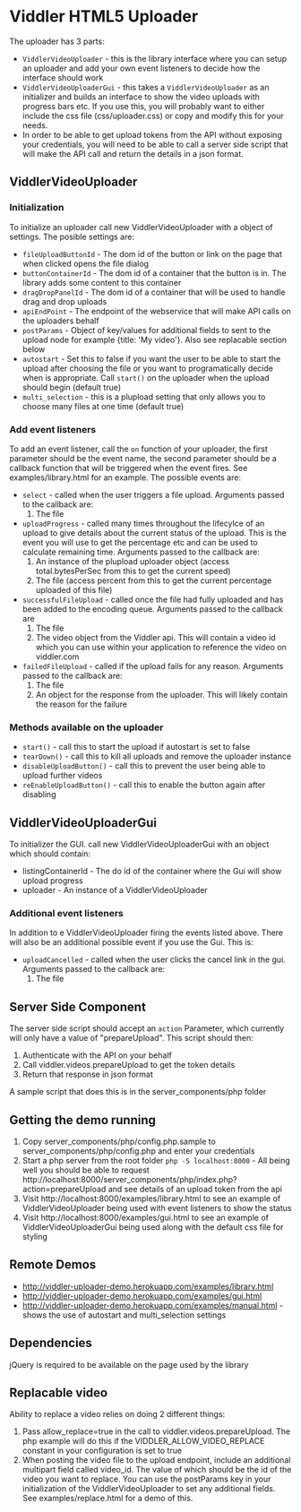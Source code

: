 Viddler HTML5 Uploader
======================

The uploader has 3 parts:
* `ViddlerVideoUploader` - this is the library interface where you can setup an uploader and add your own event listeners to decide how the interface should work
* `ViddlerVideoUploaderGui` - this takes a `ViddlerVideoUploader` as an initializer and builds an interface to show the video uploads with progress bars etc. If you use this, you will probably want to either include the css file (css/uploader.css) or copy and modify this for your needs.
* In order to be able to get upload tokens from the API without exposing your credentials, you will need to be able to call a server side script that will make the API call and return the details in a json format.

ViddlerVideoUploader
--------------------
### Initialization
To initialize an uploader call new ViddlerVideoUploader with a object of settings. The posible settings are:
  * `fileUploadButtonId` - The dom id of the button or link on the page that when clicked opens the file dialog
  * `buttonContainerId`  - The dom id of a container that the button is in. The library adds some content to this container
  * `dragDropPanelId` - The dom id of a container that will be used to handle drag and drop uploads
  * `apiEndPoint` - The endpoint of the webservice that will make API calls on the uploaders behalf
  * `postParams` - Object of key/values for additional fields to sent to the upload node for example {title: 'My video'}. Also see replacable section below
  * `autostart` - Set this to false if you want the user to be able to start the upload after choosing the file or you want to programatically decide when is appropriate. Call `start()` on the uploader when the upload should begin (default true)
  * `multi_selection` - this is a plupload setting that only allows you to choose many files at one time (default true)

### Add event listeners
To add an event listener, call the `on` function of your uploader, the first parameter should be the event name, the second parameter should be a callback function that will be triggered when the event fires. See examples/library.html for an example. The possible events are:
* `select` - called when the user triggers a file upload. Arguments passed to the callback are:
  1. The file
* `uploadProgress` - called many times throughout the lifecylce of an upload to give details about the current status of the upload. This is the event you will use to get the percentage etc and can be used to calculate remaining time. Arguments passed to the callback are:
  1. An instance of the plupload uploader object (access total.bytesPerSec from this to get the current speed)
  2. The file (access percent from this to get the current percentage uploaded of this file)
* `successfulFileUpload` - called once the file had fully uploaded and has been added to the encoding queue. Arguments passed to the callback are
  1. The file
  2. The video object from the Viddler api. This will contain a video id which you can use within your application to reference the video on viddler.com
* `failedFileUpload` - called if the upload fails for any reason. Arguments passed to the callback are:
  1. The file
  2. An object for the response from the uploader. This will likely contain the reason for the failure

### Methods available on the uploader
* `start()` - call this to start the upload if autostart is set to false
* `tearDown()` - call this to kill all uploads and remove the uploader instance
* `disableUploadButton()` - call this to prevent the user being able to upload further videos
* `reEnableUploadButton()` - call this to enable the button again after disabling


ViddlerVideoUploaderGui
-----------------------
To initializer the GUI. call new ViddlerVideoUploaderGui with an object which should contain:
* listingContainerId - The do id of the container where the Gui will show upload progress
* uploader - An instance of a ViddlerVideoUploader

### Additional event listeners
In addition to e ViddlerVideoUploader firing the events listed above. There will also be an additional possible event if you use the Gui. This is:
* `uploadCancelled` - called when the user clicks the cancel link in the gui. Arguments passed to the callback are:
  1. The file


Server Side Component
---------------------
The server side script should accept an `action` Parameter, which currently will only have a value of "prepareUpload". This script should then:

1. Authenticate with the API on your behalf
2. Call viddler.videos.prepareUpload to get the token details
3. Return that response in json format

A sample script that does this is in the server_components/php folder

Getting the demo running
------------------------
1. Copy server_components/php/config.php.sample to server_components/php/config.php and enter your credentials
2. Start a php server from the root folder `php -S localhost:8000` - All being well you should be able to request http://localhost:8000/server_components/php/index.php?action=prepareUpload and see details of an upload token from the api
3. Visit http://localhost:8000/examples/library.html to see an example of ViddlerVideoUploader being used with event listeners to show the status
4. Visit http://localhost:8000/examples/gui.html to see an example of ViddlerVideoUploaderGui being used along with the default css file for styling

Remote Demos
------------

* http://viddler-uploader-demo.herokuapp.com/examples/library.html
* http://viddler-uploader-demo.herokuapp.com/examples/gui.html
* http://viddler-uploader-demo.herokuapp.com/examples/manual.html - shows the use of autostart and multi_selection settings

Dependencies
------------
jQuery is required to be available on the page used by the library

Replacable video
----------------
Ability to replace a video relies on doing 2 different things:

1. Pass allow_replace=true in the call to viddler.videos.prepareUpload. The php example will do this if the VIDDLER_ALLOW_VIDEO_REPLACE constant in your configuration is set to true
2. When posting the video file to the upload endpoint, include an additional multipart field called video_id. The value of which should be the id of the video you want to replace. You can use the postParams key in your initialization of the ViddlerVideoUploader to set any additional fields. See examples/replace.html for a demo of this.
